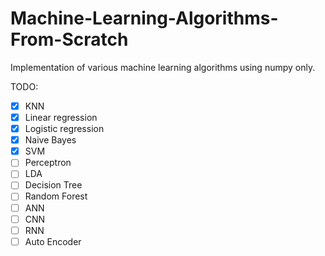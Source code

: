 # Machine-Learning-Algorithms-From-Scratch
Implementation of various machine learning algorithms using numpy only.

TODO:
- [x] KNN
- [x] Linear regression
- [x] Logistic regression
- [x] Naive Bayes
- [x] SVM
- [ ] Perceptron
- [ ] LDA
- [ ] Decision Tree
- [ ] Random Forest
- [ ] ANN
- [ ] CNN
- [ ] RNN
- [ ] Auto Encoder
